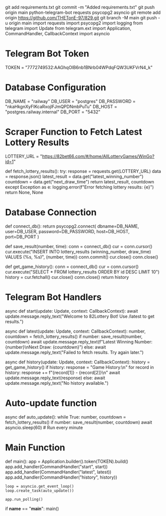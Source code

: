 git add requirements.txt
git commit -m "Added requirements.txt"
git push origin main
python-telegram-bot
requests
psycopg2
asyncio
git remote add origin https://github.com/THETonE-97/829.git
git branch -M main
git push -u origin main
import requests
import psycopg2
import logging
from telegram import Update
from telegram.ext import Application, CommandHandler, CallbackContext
import asyncio

# Telegram Bot Token
TOKEN = "7772749532:AAGhqOlB6nb1BNrb04WPdqFQW3UKFVrN4_k"

# Database Configuration
DB_NAME = "railway"
DB_USER = "postgres"
DB_PASSWORD = "nkaHkgnXyFIKcaRxojlFJmQPDNmbPuTu"
DB_HOST = "postgres.railway.internal"
DB_PORT = "5432"

# Scraper Function to Fetch Latest Lottery Results
LOTTERY_URL = "https://82bet66.com/#/home/AllLotteryGames/WinGo?id=1"

def fetch_lottery_results():
    try:
        response = requests.get(LOTTERY_URL)
        data = response.json()
        latest_result = data.get("latest_winning_number")
        countdown = data.get("next_draw_time")
        return latest_result, countdown
    except Exception as e:
        logging.error(f"Error fetching lottery results: {e}")
        return None, None

# Database Connection
def connect_db():
    return psycopg2.connect(
        dbname=DB_NAME,
        user=DB_USER,
        password=DB_PASSWORD,
        host=DB_HOST,
        port=DB_PORT
    )

def save_result(number, time):
    conn = connect_db()
    cur = conn.cursor()
    cur.execute("INSERT INTO lottery_results (winning_number, draw_time) VALUES (%s, %s)", (number, time))
    conn.commit()
    cur.close()
    conn.close()

def get_game_history():
    conn = connect_db()
    cur = conn.cursor()
    cur.execute("SELECT * FROM lottery_results ORDER BY id DESC LIMIT 10")
    history = cur.fetchall()
    cur.close()
    conn.close()
    return history

# Telegram Bot Handlers
async def start(update: Update, context: CallbackContext):
    await update.message.reply_text("Welcome to 82Lottery Bot! Use /latest to get results.")

async def latest(update: Update, context: CallbackContext):
    number, countdown = fetch_lottery_results()
    if number:
        save_result(number, countdown)
        await update.message.reply_text(f"Latest Winning Number: {number}\nNext Draw: {countdown}")
    else:
        await update.message.reply_text("Failed to fetch results. Try again later.")

async def history(update: Update, context: CallbackContext):
    history = get_game_history()
    if history:
        response = "Game History:\n"
        for record in history:
            response += f"{record[1]} - {record[2]}\n"
        await update.message.reply_text(response)
    else:
        await update.message.reply_text("No history available.")

# Auto-update function
async def auto_update():
    while True:
        number, countdown = fetch_lottery_results()
        if number:
            save_result(number, countdown)
        await asyncio.sleep(60)  # Run every minute

# Main Function
def main():
    app = Application.builder().token(TOKEN).build()
    app.add_handler(CommandHandler("start", start))
    app.add_handler(CommandHandler("latest", latest))
    app.add_handler(CommandHandler("history", history))
    
    loop = asyncio.get_event_loop()
    loop.create_task(auto_update())
    
    app.run_polling()

if __name__ == "__main__":
    main()

